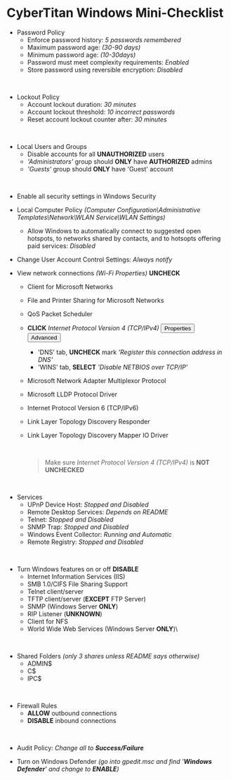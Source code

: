 # CyberTitan Windows Mini-Checklist

- Password Policy
  - Enforce password history: _5 passwords remembered_
  - Maximum password age: _(30-90 days)_
  - Minimum password age: _(10-30days)_
  - Password must meet complexity requirements: _Enabled_
  - Store password using reversible encryption: _Disabled_

<br>

- Lockout Policy
  - Account lockout duration: _30 minutes_
  - Account lockout threshold: _10 incorrect passwords_
  - Reset account lockout counter after: _30 minutes_

<br>

- Local Users and Groups
  - Disable accounts for all **UNAUTHORIZED** users
  - _'Administrators'_ group should **ONLY** have **AUTHORIZED** admins
  - _'Guests'_ group should **ONLY** have 'Guest' account

<br>

- Enable all security settings in Windows Security

- Local Computer Policy _(Computer Configuration\Administrative Templates\Network\WLAN Service\WLAN Settings)_

  - Allow Windows to automatically connect to suggested open hotspots, to networks shared by contacts, and to hotsopts offering paid services: _Disabled_

- Change User Account Control Settings: _Always notify_

- View network connections _(Wi-Fi Properties)_ **UNCHECK**

  - Client for Microsoft Networks
  - File and Printer Sharing for Microsoft Networks
  - QoS Packet Scheduler
  - **CLICK** _Internet Protocol Version 4 (TCP/IPv4)_ <button>Properties</button> <button>Advanced</button>
    - 'DNS' tab, **UNCHECK** mark _'Register this connection address in DNS'_
    - 'WINS' tab, **SELECT** _'Disable NETBIOS over TCP/IP'_
  - Microsoft Network Adapter Multiplexor Protocol
  - Microsoft LLDP Protocol Driver
  - Internet Protocol Version 6 (TCP/IPv6)
  - Link Layer Topology Discovery Responder
  - Link Layer Topology Discovery Mapper IO Driver

    <br>

    > Make sure _Internet Protocol Version 4 (TCP/IPv4)_ is **NOT UNCHECKED**

<br>

- Services
  - UPnP Device Host: _Stopped and Disabled_
  - Remote Desktop Services: _Depends on README_
  - Telnet: _Stopped and Disabled_
  - SNMP Trap: _Stopped and Disabled_
  - Windows Event Collector: _Running and Automatic_
  - Remote Registry: _Stopped and Disabled_

<br>

- Turn Windows features on or off **DISABLE**
  - Internet Information Services (IIS)
  - SMB 1.0/CIFS File Sharing Support
  - Telnet client/server
  - TFTP client/server (**EXCEPT** FTP Server)
  - SNMP (Windows Server **ONLY**)
  - RIP Listener (**UNKNOWN**)
  - Client for NFS
  - World Wide Web Services (Windows Server **ONLY**)\

<br>

- Shared Folders _(only 3 shares unless README says otherwise)_
  - ADMIN$
  - C$
  - IPC$

<br>

- Firewall Rules
  - **ALLOW** outbound connections
  - **DISABLE** inbound connections

<br>

- Audit Policy: _Change all to **Success/Failure**_

- Turn on Windows Defender _(go into gpedit.msc and find '**Windows Defender**' and change to **ENABLE**)_
